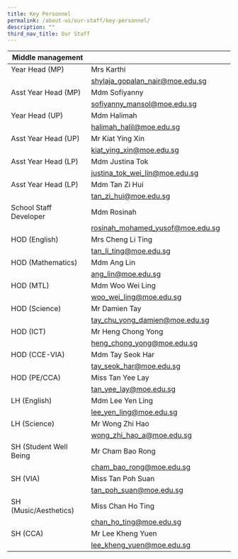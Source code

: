 ```yaml
---
title: Key Personnel
permalink: /about-us/our-staff/key-personnel/
description: ""
third_nav_title: Our Staff
---
```

| Middle management |  |  |
| --- | --- | --- |
| Year Head (MP) | Mrs Karthi |  |
|  | [shylaja\_gopalan\_nair@moe.edu.sg](mailto:shylaja_gopalan_nair@moe.edu.sg) |  |
| Asst Year Head (MP) | Mdm Sofiyanny |  |
|  | [sofiyanny\_mansol@moe.edu.sg](mailto:sofiyanny_mansol@moe.edu.sg) |  |
| Year Head (UP) | Mdm Halimah |  |
|  | [halimah\_halil@moe.edu.sg](mailto:halimah_halil@moe.edu.sg) |  |
| Asst Year Head (UP) | Mr Kiat Ying Xin |  |
|  | [kiat\_ying\_xin@moe.edu.sg](mailto:kiat_ying_xin@moe.edu.sg) |  |
| Asst Year Head (LP) | Mdm Justina Tok |  |
|  | [justina\_tok\_wei\_lin@moe.edu.sg](mailto:justina_tok_wei_lin@moe.edu.sg) |  |
| Asst Year Head (LP) | Mdm Tan Zi Hui |  |
|  | [tan\_zi\_hui@moe.edu.sg](mailto:tan_zi_hui@moe.edu.sg) |  |
| School Staff Developer | Mdm Rosinah |  |
|  | [rosinah\_mohamed\_yusof@moe.edu.sg](mailto:rosinah_mohamed_yusof@moe.edu.sg) |  |
| HOD (English) | Mrs Cheng Li Ting |  |
|  | [tan\_li\_ting@moe.edu.sg](mailto:tan_li_ting@moe.edu.sg) |  |
| HOD (Mathematics) | Mdm Ang Lin |  |
|  | [ang\_lin@moe.edu.sg](mailto:ang_lin@moe.edu.sg) |  |
| HOD (MTL) | Mdm Woo Wei Ling |  |
|  | [woo\_wei\_ling@moe.edu.sg](mailto:woo_wei_ling@moe.edu.sg) |  |
| HOD (Science) | Mr Damien Tay |  |
|  | [tay\_chu\_yong\_damien@moe.edu.sg](mailto:tay_chu_yong_damien@moe.edu.sg) |  |
| HOD (ICT) | Mr Heng Chong Yong |  |
|  | [heng\_chong\_yong@moe.edu.sg](mailto:heng_chong_yong@moe.edu.sg) |  |
| HOD (CCE-VIA) | Mdm Tay Seok Har |  |
|  | [tay\_seok\_har@moe.edu.sg](mailto:tay_seok_har@moe.edu.sg) |  |
| HOD (PE/CCA) | Miss Tan Yee Lay |  |
|  | [tan\_yee\_lay@moe.edu.sg](mailto:tan_yee_lay@moe.edu.sg) |  |
| LH (English) | Mdm Lee Yen Ling |  |
|  | [lee\_yen\_ling@moe.edu.sg](mailto:lee_yen_ling@moe.edu.sg) |  |
| LH (Science) | Mr Wong Zhi Hao |  |
|  | [wong\_zhi\_hao\_a@moe.edu.sg](mailto:wong_zhi_hao_a@moe.edu.sg) |  |
| SH (Student Well Being | Mr Cham Bao Rong |  |
|  | [cham\_bao\_rong@moe.edu.sg](mailto:cham_bao_rong@moe.edu.sg) |  |
| SH (VIA) | Miss Tan Poh Suan |  |
|  | [tan\_poh\_suan@moe.edu.sg](mailto:tan_poh_suan@moe.edu.sg) |  |
| SH (Music/Aesthetics) | Miss Chan Ho Ting |  |
|  | [chan\_ho\_ting@moe.edu.sg](mailto:chan_ho_ting@moe.edu.sg) |  |
| SH (CCA) | Mr Lee Kheng Yuen |  |
|  | [lee\_kheng\_yuen@moe.edu.sg](mailto:lee_kheng_yuen@moe.edu.sg) |
